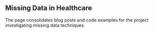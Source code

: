 ## Missing Data in Healthcare

The page consolidates blog posts and code examples for the project investigating missing data techniques.
